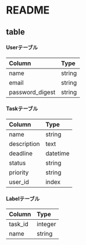 # README
## __table__
#### Userテーブル
| Column          | Type   | 
| :-------------  | :----  | 
| name            | string | 
| email           | string | 
| password_digest | string | 
#### Taskテーブル
| Column      | Type     | 
| :---------  | :------  | 
| name        | string   | 
| description | text     | 
| deadline    | datetime | 
| status      | string   | 
| priority    | string   | 
| user_id     | index    | 
#### Labelテーブル
| Column  | Type    | 
| :-----  | :-----  | 
| task_id | integer | 
| name    | string  | 
